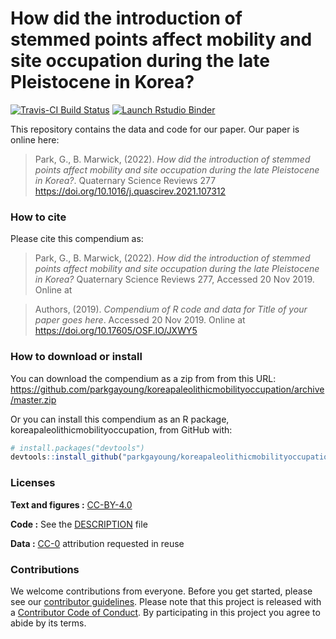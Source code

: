 
<!-- README.md is generated from README.Rmd. Please edit that file -->

# How did the introduction of stemmed points affect mobility and site occupation during the late Pleistocene in Korea?

<!-- badges: start -->

[![Travis-CI Build
Status](https://travis-ci.org/parkgayoung/koreapaleolithicmobilityoccupation.svg?branch=master)](https://travis-ci.org/parkgayoung/koreapaleolithicmobilityoccupation)
[![Launch Rstudio
Binder](http://mybinder.org/badge_logo.svg)](https://mybinder.org/v2/gh/parkgayoung/koreapaleolithicmobilityoccupation/master?urlpath=rstudio)
<!-- badges: end -->

This repository contains the data and code for our paper. Our paper
is online here:

> Park, G., B. Marwick, (2022). *How did the introduction of stemmed points affect mobility and site occupation during the late Pleistocene in Korea?*. 
> Quaternary Science Reviews 277
> <https://doi.org/10.1016/j.quascirev.2021.107312>

### How to cite

Please cite this compendium as:

> Park, G., B. Marwick, (2022). *How did the introduction of stemmed points affect mobility and site occupation during the late Pleistocene in Korea?*
> Quaternary Science Reviews 277, Accessed 20 Nov 2019. Online at

> Authors, (2019). *Compendium of R code and data for Title of your
> paper goes here*. Accessed 20 Nov 2019. Online at
> <https://doi.org/10.17605/OSF.IO/JXWY5>

### How to download or install

You can download the compendium as a zip from from this URL:
<https://github.com/parkgayoung/koreapaleolithicmobilityoccupation/archive/master.zip>

Or you can install this compendium as an R package,
koreapaleolithicmobilityoccupation, from GitHub with:

``` r
# install.packages("devtools")
devtools::install_github("parkgayoung/koreapaleolithicmobilityoccupation")
```

### Licenses

**Text and figures :**
[CC-BY-4.0](http://creativecommons.org/licenses/by/4.0/)

**Code :** See the [DESCRIPTION](DESCRIPTION) file

**Data :** [CC-0](http://creativecommons.org/publicdomain/zero/1.0/)
attribution requested in reuse

### Contributions

We welcome contributions from everyone. Before you get started, please
see our [contributor guidelines](CONTRIBUTING.md). Please note that this
project is released with a [Contributor Code of Conduct](CONDUCT.md). By
participating in this project you agree to abide by its terms.
